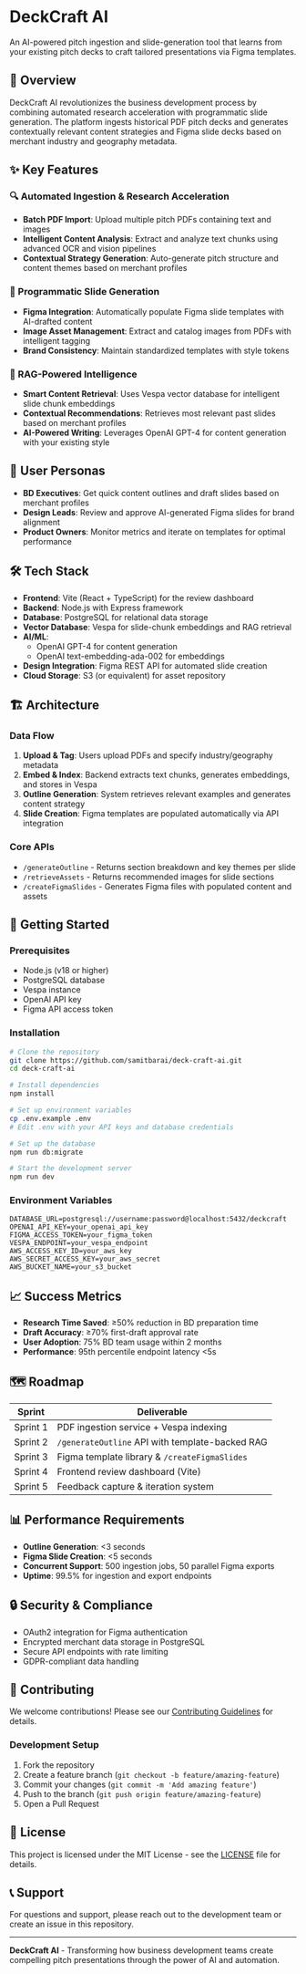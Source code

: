 # DeckCraft AI

An AI-powered pitch ingestion and slide-generation tool that learns from your existing pitch decks to craft tailored presentations via Figma templates.

## 🎯 Overview

DeckCraft AI revolutionizes the business development process by combining automated research acceleration with programmatic slide generation. The platform ingests historical PDF pitch decks and generates contextually relevant content strategies and Figma slide decks based on merchant industry and geography metadata.

## ✨ Key Features

### 🔍 Automated Ingestion & Research Acceleration

- **Batch PDF Import**: Upload multiple pitch PDFs containing text and images
- **Intelligent Content Analysis**: Extract and analyze text chunks using advanced OCR and vision pipelines
- **Contextual Strategy Generation**: Auto-generate pitch structure and content themes based on merchant profiles

### 🎨 Programmatic Slide Generation

- **Figma Integration**: Automatically populate Figma slide templates with AI-drafted content
- **Image Asset Management**: Extract and catalog images from PDFs with intelligent tagging
- **Brand Consistency**: Maintain standardized templates with style tokens

### 🧠 RAG-Powered Intelligence

- **Smart Content Retrieval**: Uses Vespa vector database for intelligent slide chunk embeddings
- **Contextual Recommendations**: Retrieves most relevant past slides based on merchant profiles
- **AI-Powered Writing**: Leverages OpenAI GPT-4 for content generation with your existing style

## 👥 User Personas

- **BD Executives**: Get quick content outlines and draft slides based on merchant profiles
- **Design Leads**: Review and approve AI-generated Figma slides for brand alignment
- **Product Owners**: Monitor metrics and iterate on templates for optimal performance

## 🛠 Tech Stack

- **Frontend**: Vite (React + TypeScript) for the review dashboard
- **Backend**: Node.js with Express framework
- **Database**: PostgreSQL for relational data storage
- **Vector Database**: Vespa for slide-chunk embeddings and RAG retrieval
- **AI/ML**:
  - OpenAI GPT-4 for content generation
  - OpenAI text-embedding-ada-002 for embeddings
- **Design Integration**: Figma REST API for automated slide creation
- **Cloud Storage**: S3 (or equivalent) for asset repository

## 🏗 Architecture

### Data Flow

1. **Upload & Tag**: Users upload PDFs and specify industry/geography metadata
2. **Embed & Index**: Backend extracts text chunks, generates embeddings, and stores in Vespa
3. **Outline Generation**: System retrieves relevant examples and generates content strategy
4. **Slide Creation**: Figma templates are populated automatically via API integration

### Core APIs

- `/generateOutline` - Returns section breakdown and key themes per slide
- `/retrieveAssets` - Returns recommended images for slide sections
- `/createFigmaSlides` - Generates Figma files with populated content and assets

## 🚀 Getting Started

### Prerequisites

- Node.js (v18 or higher)
- PostgreSQL database
- Vespa instance
- OpenAI API key
- Figma API access token

### Installation

```bash
# Clone the repository
git clone https://github.com/samitbarai/deck-craft-ai.git
cd deck-craft-ai

# Install dependencies
npm install

# Set up environment variables
cp .env.example .env
# Edit .env with your API keys and database credentials

# Set up the database
npm run db:migrate

# Start the development server
npm run dev
```

### Environment Variables

```env
DATABASE_URL=postgresql://username:password@localhost:5432/deckcraft
OPENAI_API_KEY=your_openai_api_key
FIGMA_ACCESS_TOKEN=your_figma_token
VESPA_ENDPOINT=your_vespa_endpoint
AWS_ACCESS_KEY_ID=your_aws_key
AWS_SECRET_ACCESS_KEY=your_aws_secret
AWS_BUCKET_NAME=your_s3_bucket
```

## 📈 Success Metrics

- **Research Time Saved**: ≥50% reduction in BD preparation time
- **Draft Accuracy**: ≥70% first-draft approval rate
- **User Adoption**: 75% BD team usage within 2 months
- **Performance**: 95th percentile endpoint latency <5s

## 🗺 Roadmap

| Sprint   | Deliverable                                     |
| -------- | ----------------------------------------------- |
| Sprint 1 | PDF ingestion service + Vespa indexing          |
| Sprint 2 | `/generateOutline` API with template-backed RAG |
| Sprint 3 | Figma template library & `/createFigmaSlides`   |
| Sprint 4 | Frontend review dashboard (Vite)                |
| Sprint 5 | Feedback capture & iteration system             |

## 📊 Performance Requirements

- **Outline Generation**: <3 seconds
- **Figma Slide Creation**: <5 seconds
- **Concurrent Support**: 500 ingestion jobs, 50 parallel Figma exports
- **Uptime**: 99.5% for ingestion and export endpoints

## 🔒 Security & Compliance

- OAuth2 integration for Figma authentication
- Encrypted merchant data storage in PostgreSQL
- Secure API endpoints with rate limiting
- GDPR-compliant data handling

## 🤝 Contributing

We welcome contributions! Please see our [Contributing Guidelines](CONTRIBUTING.md) for details.

### Development Setup

1. Fork the repository
2. Create a feature branch (`git checkout -b feature/amazing-feature`)
3. Commit your changes (`git commit -m 'Add amazing feature'`)
4. Push to the branch (`git push origin feature/amazing-feature`)
5. Open a Pull Request

## 📄 License

This project is licensed under the MIT License - see the [LICENSE](LICENSE) file for details.

## 📞 Support

For questions and support, please reach out to the development team or create an issue in this repository.

---

**DeckCraft AI** - Transforming how business development teams create compelling pitch presentations through the power of AI and automation.
